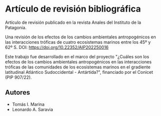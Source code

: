 # Artículo de revisión bibliográfica

Artículo de revisión publicado en la revista Anales del Instituto de la Patagonia.

Una revisión de los efectos de los cambios ambientales antropogénicos en las interacciones tróficas de cuatro ecosistemas marinos entre los 45º y 62º S. DOI: https://doi.org/10.22352/AIP202250016

Este trabajo fue desarrollado en el marco del proyecto "¿Cuáles son los efectos de los cambios ambientales antropogénicos en las interacciones tróficas de las comunidades de los ecosistemas marinos en el gradiente latitudinal Atlántico Sudoccidental - Antártida?", financiado por el Conicet (PIP 907/22).

## Autores

* Tomás I. Marina
* Leonardo A. Saravia
